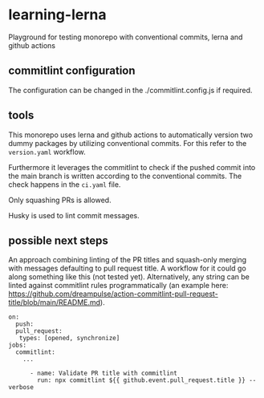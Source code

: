 # learning-lerna
Playground for testing monorepo with conventional commits, lerna and github actions

## commitlint configuration
The configuration can be changed in the ./commitlint.config.js if required.

## tools
This monorepo uses lerna and github actions to automatically version two dummy packages by utilizing conventional commits. For this refer to the `version.yaml` workflow.

Furthermore it leverages the commitlint to check if the pushed commit into the main branch is written according to the conventional commits. The check happens in the `ci.yaml` file.

Only squashing PRs is allowed.

Husky is used to lint commit messages.

## possible next steps
An approach combining linting of the PR titles and squash-only merging with messages defaulting to pull request title. A workflow for it could go along something like this (not tested yet).
Alternatively, any string can be linted against commitlint rules programmatically (an example here: https://github.com/dreampulse/action-commitlint-pull-request-title/blob/main/README.md).
```
on:
  push:
  pull_request:
   types: [opened, synchronize]
jobs:
  commitlint:
    ...

      - name: Validate PR title with commitlint
        run: npx commitlint ${{ github.event.pull_request.title }} --verbose
```
